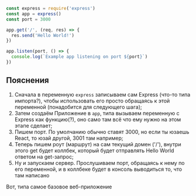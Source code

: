 ```js title:index.js
const express = require('express')
const app = express()
const port = 3000

app.get('/', (req, res) => {
  res.send('Hello World!')
})

app.listen(port, () => {
  console.log(`Example app listening on port ${port}`)
})
```

## Пояснения

1. Сначала в переменную `express` записываем сам Express (что-то типа импорта?), чтобы использовать его просто обращаясь к этой переменной (понадобится для следующего шага);
2. Затем создаём Приложение в `app`, типа вызываем переменную с Express как функцию(?), оно само там всё что ему нужно на этом этапе сделает;
3. Пишем порт. По умолчанию обычно ставят 3000, но если ты юзаешь React, то юзай другой, 3001 там например;
4. Теперь пишем роут (маршрут) на сам текущий домен ('/'), внутри этого get будет коллбек, который будет отправлять Hello World ответом на get-запрос;
5. Ну и запускаем сервер. Прослушиваем порт, обращаясь к нему по его переменной, и в коллбеке будет в консоль выводиться то, что там написано

Вот, типа самое базовое веб-приложение